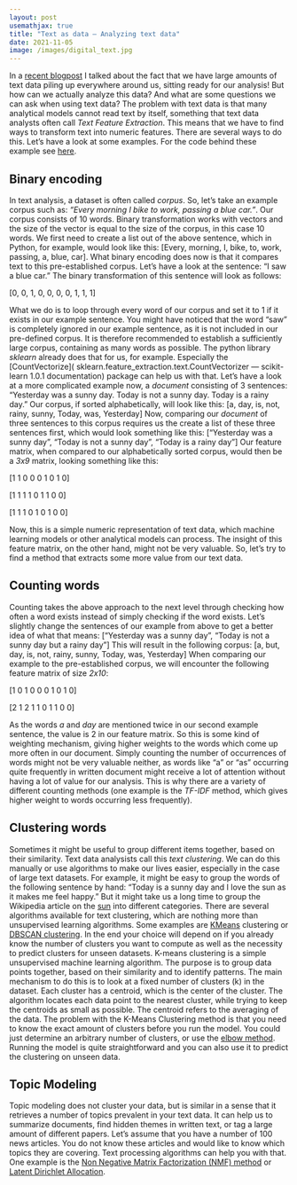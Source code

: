 ```yaml
---
layout: post
usemathjax: true 
title: "Text as data – Analyzing text data"
date: 2021-11-05
image: /images/digital_text.jpg
---
```


In a [recent blogpost](https://brittarude.github.io/blog/2021/06/27/text-as-data) I talked about the fact that we have large amounts of text data piling up everywhere around us, sitting ready for our analysis! But how can we actually analyze this data? And what are some questions we can ask when using text data? The problem with text data is that many analytical models cannot read text by itself, something that text data analysts often call *Text Feature Extraction*. This means that we have to find ways to transform text into numeric features. There are several ways to do this. Let’s have a look at some examples. For the code behind these example see [here]( https://sanjayasubedi.com.np/nlp/nlp-feature-extraction/). 

## Binary encoding 

In text analysis, a dataset is often called *corpus*. So, let’s take an example corpus such as: *“Every morning I bike to work, passing a blue car.”*. Our corpus consists of 10 words. Binary transformation works with vectors and the size of the vector is equal to the size of the corpus, in this case 10 words. We first need to create a list out of the above sentence, which in Python, for example, would look like this: 
[Every, morning, I, bike, to, work, passing, a, blue, car]. 
What binary encoding does now is that it compares text to this pre-established corpus. Let’s have a look at the sentence: “I saw a blue car.” The binary transformation of this sentence will look as follows: 

[0, 0, 1, 0, 0, 0, 0, 1, 1, 1]    

What we do is to loop through every word of our corpus and set it to 1 if it exists in our example sentence. You might have noticed that the word “saw” is completely ignored in our example sentence, as it is not included in our pre-defined corpus. It is therefore recommended to establish a sufficiently large corpus, containing as many words as possible. The python library *sklearn* already does that for us, for example. Especially the [CountVectorize]( sklearn.feature_extraction.text.CountVectorizer — scikit-learn 1.0.1 documentation) package can help us with that. Let’s have a look at a more complicated example now, a *document* consisting of 3 sentences: “Yesterday was a sunny day. Today is not a sunny day. Today is a rainy day.” Our corpus, if sorted alphabetically, will look like this: 
[a, day, is, not, rainy, sunny, Today, was, Yesterday]
Now, comparing our *document* of three sentences to this corpus requires us the create a list of these three sentences first, which would look something like this: 
[“Yesterday was a sunny day”, “Today is not a sunny day”, “Today is a rainy day”]
Our feature matrix, when compared to our alphabetically sorted corpus, would then be a *3x9* matrix, looking something like this: 

[1 1 0 0 0 1 0 1 0] 

[1 1 1 1  0 1 1 0 0] 

[1 1 1 0 1 0 1 0 0] 

Now, this is a simple numeric representation of text data, which machine learning models or other analytical models can process. The insight of this feature matrix, on the other hand, might not be very valuable. So, let’s try to find a method that extracts some more value from our text data. 

## Counting words

Counting takes the above approach to the next level through checking how often a word exists instead of simply checking if the word exists. Let’s slightly change the sentences of our example from above to get a better idea of what that means: 
[“Yesterday was a sunny day”, “Today is not a sunny day but a rainy day”]
This will result in the following corpus: 
[a, but, day, is, not, rainy, sunny, Today, was, Yesterday]
When comparing our example to the pre-established corpus, we will encounter the following feature matrix of size *2x10*: 

[1 0 1 0 0 0 1 0 1 0] 

[2 1 2 1 1  0 1 1 0 0]

As the words *a* and *day* are mentioned twice in our second example sentence, the value is 2 in our feature matrix. So this is some kind of weighting mechanism, giving higher weights to the words which come up more often in our document. 
Simply counting the number of occurrences of words might not be very valuable neither, as words like “a” or “as” occurring quite frequently in written document might receive a lot of attention without having a lot of value for our analysis. This is why there are a variety of different counting methods (one example is the *TF-IDF* method, which gives higher weight to words occurring less frequently).  

## Clustering words 

Sometimes it might be useful to group different items together, based on their similarity. Text data analysists call this *text clustering*. We can do this manually or use algorithms to make our lives easier, especially in the case of large text datasets. For example, it might be easy to group the words of the following sentence by hand: “Today is a sunny day and I love the sun as it makes me feel happy.” But it might take us a long time to group the Wikipedia article on the [sun]( https://en.wikipedia.org/wiki/Sun) into different categories. 
There are several algorithms available for text clustering, which are nothing more than unsupervised learning algorithms. Some examples are [KMeans](https://towardsdatascience.com/understanding-k-means-clustering-in-machine-learning-6a6e67336aa1) clustering or [DBSCAN clustering]( https://www.machinecurve.com/index.php/2020/12/09/performing-dbscan-clustering-with-python-and-scikit-learn/). In the end your choice will depend on if you already know the number of clusters you want to compute as well as the necessity to predict clusters for unseen datasets. 
K-means clustering is a simple unsupervised machine learning algorithm. The purpose is to group data points together, based on their similarity and to identify patterns. The main mechanism to do this is to look at a fixed number of clusters (k) in the dataset. Each cluster has a centroid, which is the center of the cluster. The algorithm locates each data point to the nearest cluster, while trying to keep the centroids as small as possible. The centroid refers to the averaging of the data. 
The problem with the K-Means Clustering method is that you need to know the exact amount of clusters before you run the model. You could just determine an arbitrary number of clusters, or use the [elbow method]( https://pythonprogramminglanguage.com/kmeans-elbow-method/). Running the model is quite straightforward and you can also use it to predict the clustering on unseen data. 

## Topic Modeling 

Topic modeling does not cluster your data, but is similar in a sense that it retrieves a number of topics prevalent in your text data. It can help us to summarize documents, find hidden themes in written text, or tag a large amount of different papers. Let’s assume that you have a number of 100 news articles. You do not know these articles and would like to know which topics they are covering. Text processing algorithms can help you with that. One example is the [Non Negative Matrix Factorization (NMF) method]( https://sanjayasubedi.com.np/nlp/nlp-with-python-topic-modeling/) or [Latent Dirichlet Allocation]( https://sanjayasubedi.com.np/nlp/nlp-with-python-topic-modeling/). 
